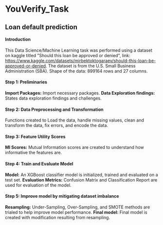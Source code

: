 # YouVerify_Task
## Loan default prediction

#### Introduction
This Data Science/Machine Learning task was performed using a dataset on kaggle titled "Should this loan be approved or denied", link: https://www.kaggle.com/datasets/mirbektoktogaraev/should-this-loan-be-approved-or-denied. The dataset is from the U.S. Small Business Administration (SBA). Shape of the data: 899164 rows and 27 columns.

#### Step 1: Preliminaries
**Import Packages:** Import necessary packages.
**Data Exploration findings:** States data exploration findings and challenges.

#### Step 2: Data Preprocessing and Transformation
Functions created to Load the data, handle missing values, clean and transform the data, fix errors, and encode the data.

#### Step 3: Feature Utility Scores
**MI Scores:** Mutual Information scores are created to understand how informative the features are.

#### Step 4: Train and Evaluate Model
**Model:** An XGBoost classifier model is initialized, trained and evaluated on a test set.
**Evaluation Metrics:** Confusion Matrix and Classification Report are used for evaluation of the model.

#### Step 5: Improve model by mitigating dataset imbalance
**Resampling:** Under-Sampling, Over-Sampling, and SMOTE methods are trialed to help improve model performance.
**Final model:** Final model is created with modification resulting from resampling.


